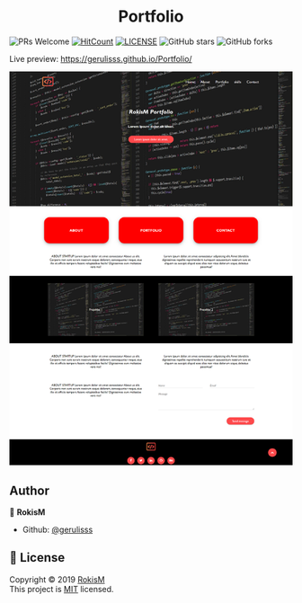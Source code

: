 <h1 align="center">Portfolio</h1>	

![PRs Welcome](https://img.shields.io/badge/PRs-welcome-brightgreen.svg)
[![HitCount](http://hits.dwyl.com/gerulisss/portfolio.svg)](http://hits.dwyl.com/gerulisss/Portfolio)
[![LICENSE](https://img.shields.io/badge/license-MIT-blue.svg?style=flat-square)](https://github.com/gerulisss/Pizzeria/blob/master/License.md)
<img alt="GitHub stars" src="https://img.shields.io/github/stars/gerulisss/Portfolio?color=yellow&style=flat-square">
<img alt="GitHub forks" src="https://img.shields.io/github/forks/gerulisss/Portfolio?color=green&style=flat-square">


Live preview: https://gerulisss.github.io/Portfolio/

![Portfolio](https://github.com/gerulisss/Portfolio/blob/master/Porfolio.png)

**Author**
-------------------------
👤 **RokisM**

- Github: [@gerulisss](https://github.com/gerulisss)


 📝 **License**
------------------------
Copyright © 2019 [RokisM](https://github.com/gerulisss)<br />
This project is [MIT](https://github.com/gerulisss/Pizzeria/blob/master/License.md) licensed.

